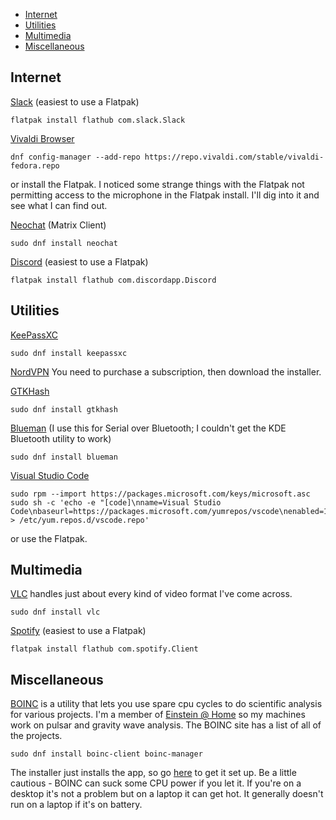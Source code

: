 - [Internet](#internet)
- [Utilities](#utilities)
- [Multimedia](#multimedia)
- [Miscellaneous](#miscellaneous)


## Internet
[Slack](https://slack.com/) (easiest to use a Flatpak)
```
flatpak install flathub com.slack.Slack
```

[Vivaldi Browser](https://vivaldi.com/)
```
dnf config-manager --add-repo https://repo.vivaldi.com/stable/vivaldi-fedora.repo
```
or install the Flatpak. I noticed some strange things with the Flatpak not permitting access to the microphone in the Flatpak install. I'll dig into it and see what I can find out.


[Neochat](https://apps.kde.org/neochat/) (Matrix Client)
```
sudo dnf install neochat
```

[Discord](https://discord.com/) (easiest to use a Flatpak)
```
flatpak install flathub com.discordapp.Discord
```

## Utilities
[KeePassXC](https://keepassxc.org/)
```
sudo dnf install keepassxc
```
  
[NordVPN](https://nordvpn.com/)
  You need to purchase a subscription, then download the installer.

[GTKHash](https://gtkhash.org/)
```
sudo dnf install gtkhash
```

[Blueman](https://github.com/blueman-project/blueman) (I use this for Serial over Bluetooth; I couldn't get the KDE Bluetooth utility to work)
```
sudo dnf install blueman
```

[Visual Studio Code](https://code.visualstudio.com/)
```
sudo rpm --import https://packages.microsoft.com/keys/microsoft.asc
sudo sh -c 'echo -e "[code]\nname=Visual Studio Code\nbaseurl=https://packages.microsoft.com/yumrepos/vscode\nenabled=1\ngpgcheck=1\ngpgkey=https://packages.microsoft.com/keys/microsoft.asc" > /etc/yum.repos.d/vscode.repo'
```
or use the Flatpak.
<br>
## Multimedia
[VLC](https://www.videolan.org/vlc/) handles just about every kind of video format I've come across.
```
sudo dnf install vlc
```
  
[Spotify](www.spotify.com) (easiest to use a Flatpak)
```
flatpak install flathub com.spotify.Client
```

## Miscellaneous
[BOINC](https://boinc.berkeley.edu/) is a utility that lets you use spare cpu cycles to do scientific analysis for various projects. I'm a member of [Einstein @ Home](https://einsteinathome.org/) so my machines work on pulsar and gravity wave analysis. The BOINC site has a list of all of the projects.
```
sudo dnf install boinc-client boinc-manager
```
The installer just installs the app, so go [here](https://boinc.berkeley.edu/wiki/Installing_BOINC_on_Fedora) to get it set up. Be a little cautious - BOINC can suck some CPU power if you let it. If you're on a desktop it's not a problem but on a laptop it can get hot. It generally doesn't run on a laptop if it's on battery.
